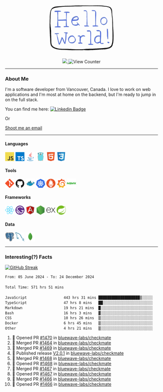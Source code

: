 <div align="center">
    <img src="./img/hello_world.webp" height="200px" width="">
    <div>
        <a href="https://www.linkedin.com/in/ajhollid">
            <img src="https://img.shields.io/badge/LinkedIn-blue"/>
        </a>
        <img src="https://komarev.com/ghpvc/?username=ajhollid&color=yellow" alt="View Counter">
    </div>
</div>

---

### About Me

I'm a software developer from Vancouver, Canada. I love to work on web applications and I'm most at home on the backend, but I'm ready to jump in on the full stack.

You can find me here: [![Linkedin Badge](https://img.shields.io/badge/-ajhollid-blue?style=flat&logo=Linkedin&logoColor=white)](https://www.linkedin.com/in/ajhollid)

Or

[Shoot me an email](mailto:ajhollid@gmail.com)

---

#### Languages

<div>
    <img src="./img/devicons/javascript-original.svg" width=30 height=30 alt="JavaScript">
    <img src="/img/devicons/typescript-original.svg" width=30 height=30 alt="TypeScript">
    <img src="./img/devicons/java-original.svg" width=30 height=30 alt="Java">
    <img src="./img/devicons/go-original.svg" width=30 height=30 alt="Golang">
    <img src="./img/devicons/html5-original.svg" width=30 height=30 alt="HTML 5">
    <img src="./img/devicons/css3-original.svg" width=30 height=30 alt="CSS 3">
</div>

#### Tools

<div>
    <img src="./img/devicons/git-original.svg" width=30 height=30 alt="Git">
    <img src="./img/devicons/github-original.svg" width=30 height=30 alt="Github">
    <img src="./img/devicons/docker-original.svg" width=30 
    height=30 alt="Docker">
    <img src="./img/devicons/kubernetes-original.svg" width=30 height=30 alt="K8">
    <img src="./img/devicons/prometheus-original.svg" width=30 height=30 alt="Prometheus">
    <img src="./img/devicons/grafana-original.svg" width=30 height=30 alt="Grafana">
    <img src="./img/devicons/nginx-original.svg" width=30 height=30 alt="Nginx">
</div>

#### Frameworks

<div>
    <img src="./img/devicons/react-original.svg" width=30 height=30 alt="React">
    <img src="./img/devicons/gatsby-original.svg" width=30 height=30 alt="Gatsby">
    <img src="./img/devicons/angularjs-original.svg" width=30 height=30 alt="AngularJS">
    <img src="./img/devicons/nodejs-original.svg" width=30 height=30 alt="NodeJS">
    <img src="./img/devicons/express-original.svg" width=30 height=30 alt="Express">
    <img src="./img/devicons/spring-original.svg" width=30 height=30 alt="Spring">
</div>

#### Data

<div>
    <img src="./img/devicons/postgresql-original.svg" width=30 height=30 alt="Postgresql">
    <img src="./img/devicons/mysql-original.svg" width=30 height=30 alt="Mysql">
    <img src="./img/devicons/mongodb-original.svg" width=30 height=30 alt="MongoDB">
</div>

---

### Interesting(?) Facts

[![GitHub Streak](http://github-readme-streak-stats.herokuapp.com?user=ajhollid)](https://git.io/streak-stats)

 <!--START_SECTION:waka-->

```txt
From: 05 June 2024 - To: 24 December 2024

Total Time: 571 hrs 51 mins

JavaScript                 443 hrs 31 mins ███████████████████▒░░░░░   76.97 %
TypeScript                 47 hrs 8 mins   ██░░░░░░░░░░░░░░░░░░░░░░░   08.18 %
Markdown                   19 hrs 21 mins  █░░░░░░░░░░░░░░░░░░░░░░░░   03.36 %
Bash                       16 hrs 3 mins   ▓░░░░░░░░░░░░░░░░░░░░░░░░   02.79 %
CSS                        10 hrs 26 mins  ▒░░░░░░░░░░░░░░░░░░░░░░░░   01.81 %
Docker                     6 hrs 45 mins   ▒░░░░░░░░░░░░░░░░░░░░░░░░   01.17 %
Other                      4 hrs 21 mins   ▒░░░░░░░░░░░░░░░░░░░░░░░░   00.76 %
```

<!--END_SECTION:waka-->


<!--START_SECTION:activity-->
1. 💪 Opened PR [#1470](https://github.com/bluewave-labs/checkmate/pull/1470) in [bluewave-labs/checkmate](https://github.com/bluewave-labs/checkmate)
2. 🎉 Merged PR [#1464](https://github.com/bluewave-labs/checkmate/pull/1464) in [bluewave-labs/checkmate](https://github.com/bluewave-labs/checkmate)
3. 🎉 Merged PR [#1469](https://github.com/bluewave-labs/checkmate/pull/1469) in [bluewave-labs/checkmate](https://github.com/bluewave-labs/checkmate)
4. 🚀 Published release [V2.0.1](https://github.com/bluewave-labs/checkmate/releases/tag/v2.0.1) in [bluewave-labs/checkmate](https://github.com/bluewave-labs/checkmate)
5. 🎉 Merged PR [#1468](https://github.com/bluewave-labs/checkmate/pull/1468) in [bluewave-labs/checkmate](https://github.com/bluewave-labs/checkmate)
6. 💪 Opened PR [#1468](https://github.com/bluewave-labs/checkmate/pull/1468) in [bluewave-labs/checkmate](https://github.com/bluewave-labs/checkmate)
7. 🎉 Merged PR [#1467](https://github.com/bluewave-labs/checkmate/pull/1467) in [bluewave-labs/checkmate](https://github.com/bluewave-labs/checkmate)
8. 💪 Opened PR [#1467](https://github.com/bluewave-labs/checkmate/pull/1467) in [bluewave-labs/checkmate](https://github.com/bluewave-labs/checkmate)
9. 🎉 Merged PR [#1466](https://github.com/bluewave-labs/checkmate/pull/1466) in [bluewave-labs/checkmate](https://github.com/bluewave-labs/checkmate)
10. 💪 Opened PR [#1466](https://github.com/bluewave-labs/checkmate/pull/1466) in [bluewave-labs/checkmate](https://github.com/bluewave-labs/checkmate)
<!--END_SECTION:activity-->

